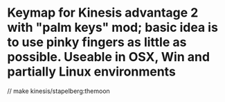 # Keymap for Kinesis advantage 2 with "palm keys" mod; basic idea is to use pinky fingers as little as possible. Useable in OSX, Win and partially Linux environments

// make kinesis/stapelberg:themoon

